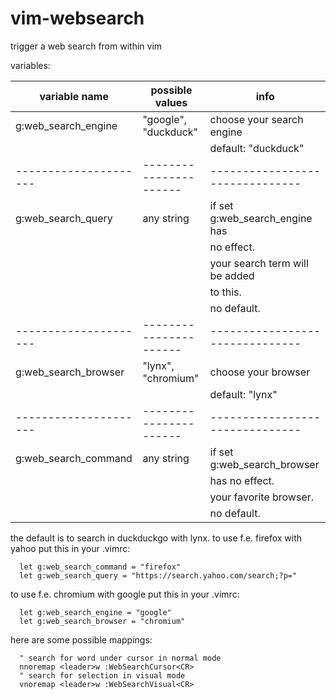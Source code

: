 vim-websearch
=============

trigger a web search from within vim

variables:

  variable name        | possible values      | info
  ---------------------|----------------------|-------------------------------
  g:web_search_engine  | "google", "duckduck" | choose your search engine
                       |                      | default: "duckduck"
  ---------------------|----------------------|-------------------------------
  g:web_search_query   | any string           | if set g:web_search_engine has
                       |                      | no effect.
                       |                      | your search term will be added
                       |                      | to this.
                       |                      | no default.
  ---------------------|----------------------|-------------------------------
  g:web_search_browser | "lynx", "chromium"   | choose your browser
                       |                      | default: "lynx"
  ---------------------|----------------------|-------------------------------
  g:web_search_command | any string           | if set g:web_search_browser
                       |                      | has no effect.
                       |                      | your favorite browser.
                       |                      | no default.

the default is to search in duckduckgo with lynx.
to use f.e. firefox with yahoo put this in your .vimrc:
```
  let g:web_search_command = "firefox"
  let g:web_search_query = "https://search.yahoo.com/search;?p="
```

to use f.e. chromium with google put this in your .vimrc:
```
  let g:web_search_engine = "google"
  let g:web_search_browser = "chromium"
```

here are some possible mappings:
```
  " search for word under cursor in normal mode
  nnoremap <leader>w :WebSearchCursor<CR>
  " search for selection in visual mode
  vnoremap <leader>w :WebSearchVisual<CR>
```

